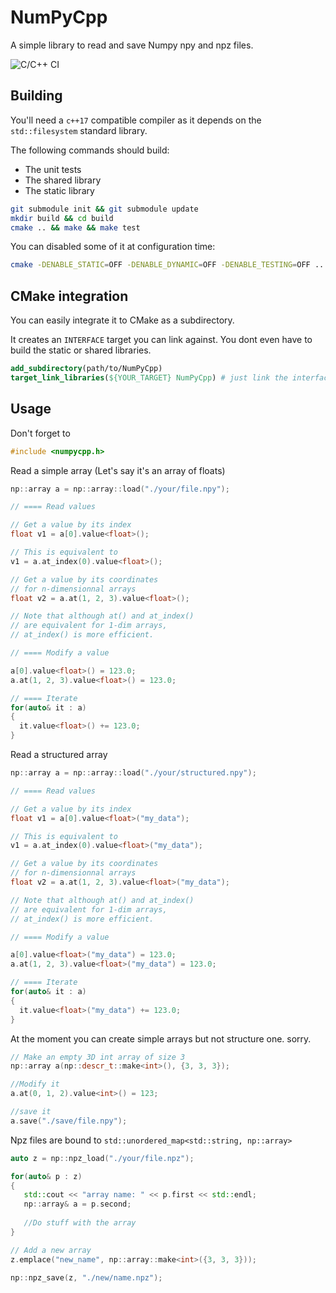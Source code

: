 # NumPyCpp
 A simple library to read and save Numpy npy and npz files.

 ![C/C++ CI](https://github.com/NicoG60/NumPyCpp/workflows/C/C++%20CI/badge.svg?branch=master)



## Building

You'll need a `c++17` compatible compiler as it depends on the `std::filesystem`  standard library.

The following commands should build:

- The unit tests
- The shared library
- The static library

```bash
git submodule init && git submodule update
mkdir build && cd build
cmake .. && make && make test
```



You can disabled some of it at configuration time:

```bash
cmake -DENABLE_STATIC=OFF -DENABLE_DYNAMIC=OFF -DENABLE_TESTING=OFF ..
```



## CMake integration

You can easily  integrate it to CMake as a subdirectory.

It creates an `INTERFACE` target you can link against. You dont even have to build the static or shared libraries.

```cmake
add_subdirectory(path/to/NumPyCpp)
target_link_libraries(${YOUR_TARGET} NumPyCpp) # just link the interface and you're done
```



## Usage

Don't forget to

```cpp
#include <numpycpp.h>
```



Read a simple array (Let's say it's an array of floats)

```cpp
np::array a = np::array::load("./your/file.npy");

// ==== Read values

// Get a value by its index
float v1 = a[0].value<float>();

// This is equivalent to
v1 = a.at_index(0).value<float>();

// Get a value by its coordinates
// for n-dimensionnal arrays
float v2 = a.at(1, 2, 3).value<float>();

// Note that although at() and at_index()
// are equivalent for 1-dim arrays,
// at_index() is more efficient.

// ==== Modify a value

a[0].value<float>() = 123.0;
a.at(1, 2, 3).value<float>() = 123.0;

// ==== Iterate
for(auto& it : a)
{
  it.value<float>() += 123.0;
}
```



Read a structured array

```cpp
np::array a = np::array::load("./your/structured.npy");

// ==== Read values

// Get a value by its index
float v1 = a[0].value<float>("my_data");

// This is equivalent to
v1 = a.at_index(0).value<float>("my_data");

// Get a value by its coordinates
// for n-dimensionnal arrays
float v2 = a.at(1, 2, 3).value<float>("my_data");

// Note that although at() and at_index()
// are equivalent for 1-dim arrays,
// at_index() is more efficient.

// ==== Modify a value

a[0].value<float>("my_data") = 123.0;
a.at(1, 2, 3).value<float>("my_data") = 123.0;

// ==== Iterate
for(auto& it : a)
{
  it.value<float>("my_data") += 123.0;
}
```



At the moment you can create simple arrays but not structure one. sorry.

```cpp
// Make an empty 3D int array of size 3
np::array a(np::descr_t::make<int>(), {3, 3, 3});

//Modify it
a.at(0, 1, 2).value<int>() = 123;

//save it
a.save("./save/file.npy");
```



Npz files are bound to `std::unordered_map<std::string, np::array>`

```cpp
auto z = np::npz_load("./your/file.npz");

for(auto& p : z)
{
   std::cout << "array name: " << p.first << std::endl;
   np::array& a = p.second;
   
   //Do stuff with the array
}

// Add a new array
z.emplace("new_name", np::array::make<int>({3, 3, 3}));

np::npz_save(z, "./new/name.npz");
```
